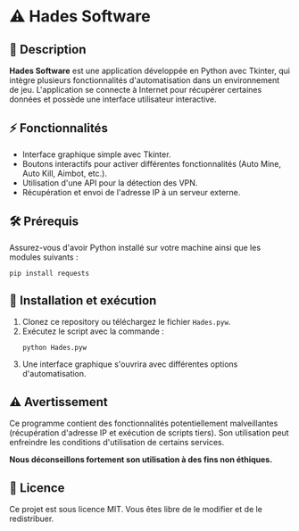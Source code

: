 # ⚠️ Hades Software

## 📜 Description

**Hades Software** est une application développée en Python avec Tkinter, qui intègre plusieurs fonctionnalités d'automatisation dans un environnement de jeu. L'application se connecte à Internet pour récupérer certaines données et possède une interface utilisateur interactive.

## ⚡ Fonctionnalités

- Interface graphique simple avec Tkinter.
- Boutons interactifs pour activer différentes fonctionnalités (Auto Mine, Auto Kill, Aimbot, etc.).
- Utilisation d'une API pour la détection des VPN.
- Récupération et envoi de l'adresse IP à un serveur externe.

## 🛠️ Prérequis

Assurez-vous d'avoir Python installé sur votre machine ainsi que les modules suivants :

```
pip install requests
```

## 🚀 Installation et exécution

1. Clonez ce repository ou téléchargez le fichier `Hades.pyw`.
2. Exécutez le script avec la commande :
   ```
   python Hades.pyw
   ```
3. Une interface graphique s'ouvrira avec différentes options d'automatisation.

## ⚠️ Avertissement

Ce programme contient des fonctionnalités potentiellement malveillantes (récupération d'adresse IP et exécution de scripts tiers). Son utilisation peut enfreindre les conditions d'utilisation de certains services.

**Nous déconseillons fortement son utilisation à des fins non éthiques.**

## 📜 Licence

Ce projet est sous licence MIT. Vous êtes libre de le modifier et de le redistribuer.

